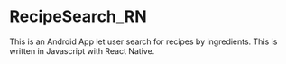 # RecipeSearch_RN
This is an Android App let user search for recipes by ingredients.
This is written in Javascript with React Native.
